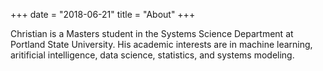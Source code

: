 +++
date = "2018-06-21"
title = "About"
+++



Christian is a Masters student in the Systems Science Department at Portland State University. His academic interests are in machine learning, aritificial intelligence, data science, statistics, and systems modeling. 